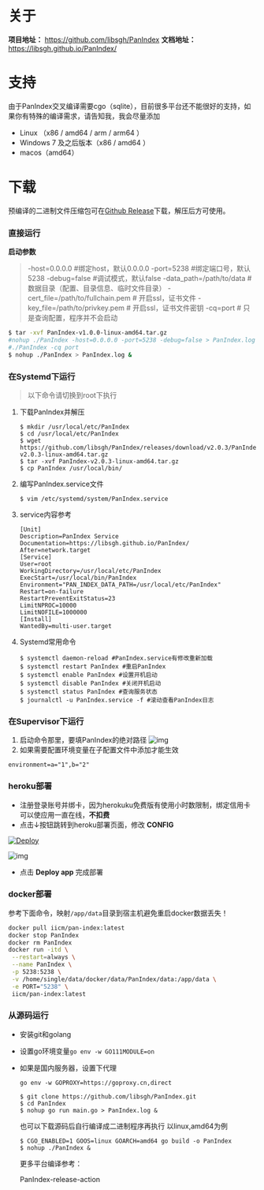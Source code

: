 # 关于
**项目地址：** https://github.com/libsgh/PanIndex
**文档地址：** https://libsgh.github.io/PanIndex/
# 支持
由于PanIndex交叉编译需要cgo（sqlite），目前很多平台还不能很好的支持，如果你有特殊的编译需求，请告知我，我会尽量添加
- Linux （x86 / amd64 / arm / arm64 ）
- Windows 7 及之后版本（x86 / amd64 ）
- macos（amd64）
# 下载
预编译的二进制文件压缩包可在[Github Release](https://github.com/libsgh/PanIndex/releases)下载，解压后方可使用。

### 直接运行

**启动参数**

> -host=0.0.0.0 #绑定host，默认0.0.0.0
> -port=5238 #绑定端口号，默认5238
> -debug=false #调试模式，默认false
> -data_path=/path/to/data #数据目录（配置、目录信息、临时文件目录）
> -cert_file=/path/to/fullchain.pem # 开启ssl，证书文件
> -key_file=/path/to/privkey.pem # 开启ssl，证书文件密钥
> -cq=port # 只是查询配置，程序并不会启动



```bash
$ tar -xvf PanIndex-v1.0.0-linux-amd64.tar.gz
#nohup ./PanIndex -host=0.0.0.0 -port=5238 -debug=false > PanIndex.log &
#./PanIndex -cq port
$ nohup ./PanIndex > PanIndex.log &
```

### 在Systemd下运行

> 以下命令请切换到root下执行

1. 下载PanIndex并解压

   ```
   $ mkdir /usr/local/etc/PanIndex
   $ cd /usr/local/etc/PanIndex
   $ wget https://github.com/libsgh/PanIndex/releases/download/v2.0.3/PanIndex-v2.0.3-linux-amd64.tar.gz
   $ tar -xvf PanIndex-v2.0.3-linux-amd64.tar.gz
   $ cp PanIndex /usr/local/bin/
   ```

2. 编写PanIndex.service文件

   ```
   $ vim /etc/systemd/system/PanIndex.service
   ```

3. service内容参考

   ```
   [Unit]
   Description=PanIndex Service
   Documentation=https://libsgh.github.io/PanIndex/
   After=network.target
   [Service]
   User=root
   WorkingDirectory=/usr/local/etc/PanIndex
   ExecStart=/usr/local/bin/PanIndex
   Environment="PAN_INDEX_DATA_PATH=/usr/local/etc/PanIndex"
   Restart=on-failure
   RestartPreventExitStatus=23
   LimitNPROC=10000
   LimitNOFILE=1000000
   [Install]
   WantedBy=multi-user.target
   ```

4. Systemd常用命令

   ```
   $ systemctl daemon-reload #PanIndex.service有修改重新加载
   $ systemctl restart PanIndex #重启PanIndex
   $ systemctl enable PanIndex #设置开机启动
   $ systemctl disable PanIndex #关闭开机启动
   $ systemctl status PanIndex #查询服务状态
   $ journalctl -u PanIndex.service -f #滚动查看PanIndex日志
   ```

### 在Supervisor下运行

1. 启动命令那里，要填PanIndex的绝对路径 ![img](https://libsgh.github.io/PanIndex/_images/Supervisor.png)
2. 如果需要配置环境变量在子配置文件中添加才能生效

```
environment=a="1",b="2"
```

### heroku部署

- 注册登录账号并绑卡，因为herokuku免费版有使用小时数限制，绑定信用卡可以使应用一直在线，**不扣费**
- 点击↓按钮跳转到heroku部署页面，修改 **CONFIG**

[![Deploy](https://www.herokucdn.com/deploy/button.png)](https://heroku.com/deploy?template=https://github.com/libsgh/PanIndex)

![img](https://libsgh.github.io/PanIndex/_images/1-2.png)

- 点击 **Deploy app** 完成部署

### docker部署

参考下面命令，映射`/app/data`目录到宿主机避免重启docker数据丢失！

```bash
docker pull iicm/pan-index:latest
docker stop PanIndex
docker rm PanIndex
docker run -itd \
 --restart=always \
 --name PanIndex \
 -p 5238:5238 \
 -v /home/single/data/docker/data/PanIndex/data:/app/data \
 -e PORT="5238" \
 iicm/pan-index:latest
```

### 从源码运行

- 安装git和golang

- 设置go环境变量`go env -w GO111MODULE=on`

- 如果是国内服务器，设置下代理

  ```
  go env -w GOPROXY=https://goproxy.cn,direct
  ```

  ```
  $ git clone https://github.com/libsgh/PanIndex.git
  $ cd PanIndex
  $ nohup go run main.go > PanIndex.log &
  ```

  也可以下载源码后自行编译成二进制程序再执行 以linux,amd64为例

  ```
  $ CGO_ENABLED=1 GOOS=linux GOARCH=amd64 go build -o PanIndex
  $ nohup ./PanIndex &
  ```

  更多平台编译参考：

  PanIndex-release-action
